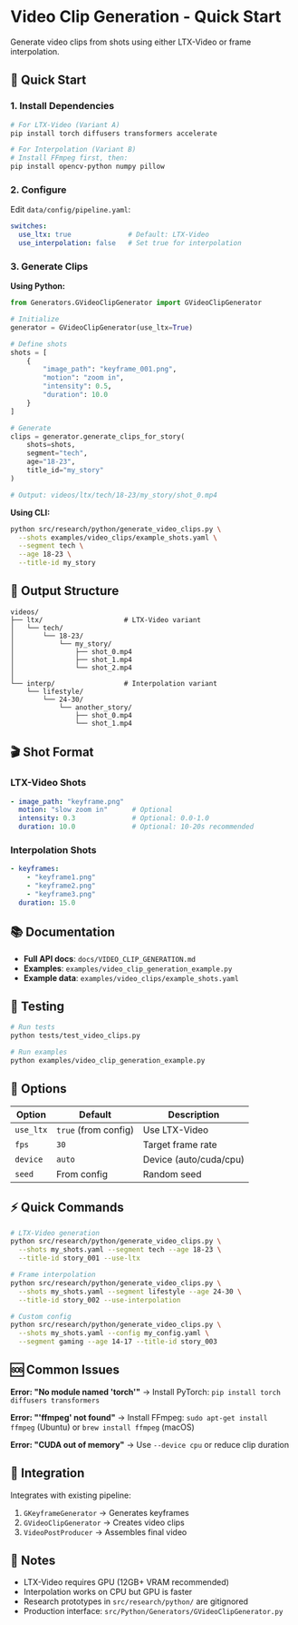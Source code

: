 # Video Clip Generation - Quick Start

Generate video clips from shots using either LTX-Video or frame interpolation.

## 🚀 Quick Start

### 1. Install Dependencies

```bash
# For LTX-Video (Variant A)
pip install torch diffusers transformers accelerate

# For Interpolation (Variant B)
# Install FFmpeg first, then:
pip install opencv-python numpy pillow
```

### 2. Configure

Edit `data/config/pipeline.yaml`:

```yaml
switches:
  use_ltx: true              # Default: LTX-Video
  use_interpolation: false   # Set true for interpolation
```

### 3. Generate Clips

**Using Python:**

```python
from Generators.GVideoClipGenerator import GVideoClipGenerator

# Initialize
generator = GVideoClipGenerator(use_ltx=True)

# Define shots
shots = [
    {
        "image_path": "keyframe_001.png",
        "motion": "zoom in",
        "intensity": 0.5,
        "duration": 10.0
    }
]

# Generate
clips = generator.generate_clips_for_story(
    shots=shots,
    segment="tech",
    age="18-23",
    title_id="my_story"
)

# Output: videos/ltx/tech/18-23/my_story/shot_0.mp4
```

**Using CLI:**

```bash
python src/research/python/generate_video_clips.py \
  --shots examples/video_clips/example_shots.yaml \
  --segment tech \
  --age 18-23 \
  --title-id my_story
```

## 📁 Output Structure

```
videos/
├── ltx/                    # LTX-Video variant
│   └── tech/
│       └── 18-23/
│           └── my_story/
│               ├── shot_0.mp4
│               ├── shot_1.mp4
│               └── shot_2.mp4
│
└── interp/                 # Interpolation variant
    └── lifestyle/
        └── 24-30/
            └── another_story/
                ├── shot_0.mp4
                └── shot_1.mp4
```

## 🎬 Shot Format

### LTX-Video Shots

```yaml
- image_path: "keyframe.png"
  motion: "slow zoom in"      # Optional
  intensity: 0.3              # Optional: 0.0-1.0
  duration: 10.0              # Optional: 10-20s recommended
```

### Interpolation Shots

```yaml
- keyframes:
    - "keyframe1.png"
    - "keyframe2.png"
    - "keyframe3.png"
  duration: 15.0
```

## 📚 Documentation

- **Full API docs**: `docs/VIDEO_CLIP_GENERATION.md`
- **Examples**: `examples/video_clip_generation_example.py`
- **Example data**: `examples/video_clips/example_shots.yaml`

## 🧪 Testing

```bash
# Run tests
python tests/test_video_clips.py

# Run examples
python examples/video_clip_generation_example.py
```

## 🔧 Options

| Option | Default | Description |
|--------|---------|-------------|
| `use_ltx` | `true` (from config) | Use LTX-Video |
| `fps` | `30` | Target frame rate |
| `device` | `auto` | Device (auto/cuda/cpu) |
| `seed` | From config | Random seed |

## ⚡ Quick Commands

```bash
# LTX-Video generation
python src/research/python/generate_video_clips.py \
  --shots my_shots.yaml --segment tech --age 18-23 \
  --title-id story_001 --use-ltx

# Frame interpolation
python src/research/python/generate_video_clips.py \
  --shots my_shots.yaml --segment lifestyle --age 24-30 \
  --title-id story_002 --use-interpolation

# Custom config
python src/research/python/generate_video_clips.py \
  --shots my_shots.yaml --config my_config.yaml \
  --segment gaming --age 14-17 --title-id story_003
```

## 🆘 Common Issues

**Error: "No module named 'torch'"**
→ Install PyTorch: `pip install torch diffusers transformers`

**Error: "'ffmpeg' not found"**
→ Install FFmpeg: `sudo apt-get install ffmpeg` (Ubuntu) or `brew install ffmpeg` (macOS)

**Error: "CUDA out of memory"**
→ Use `--device cpu` or reduce clip duration

## 🎯 Integration

Integrates with existing pipeline:

1. `GKeyframeGenerator` → Generates keyframes
2. `GVideoClipGenerator` → Creates video clips
3. `VideoPostProducer` → Assembles final video

## 📝 Notes

- LTX-Video requires GPU (12GB+ VRAM recommended)
- Interpolation works on CPU but GPU is faster
- Research prototypes in `src/research/python/` are gitignored
- Production interface: `src/Python/Generators/GVideoClipGenerator.py`
